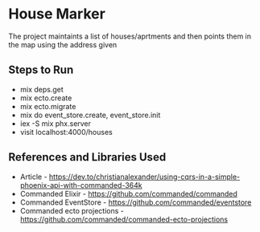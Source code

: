 # House Marker

The project maintaints a list of houses/aprtments and then points them in the map using the address given

## Steps to Run

- mix deps.get
- mix ecto.create
- mix ecto.migrate
- mix do event_store.create, event_store.init
- iex -S mix phx.server
- visit localhost:4000/houses

## References and Libraries Used
- Article - https://dev.to/christianalexander/using-cqrs-in-a-simple-phoenix-api-with-commanded-364k
- Commanded Elixir - https://github.com/commanded/commanded
- Commanded EventStore - https://github.com/commanded/eventstore
- Commanded ecto projections - https://github.com/commanded/commanded-ecto-projections
